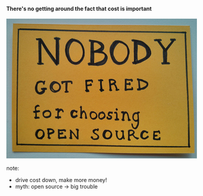 #### There's no getting around the fact that cost is important

![](resources/nobody_got_fired.jpg)

note:
- drive cost down, make more money!
- myth: open source -> big trouble
